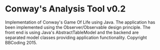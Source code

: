 # Conway's Analysis Tool v0.2

Implementation of Conway's Game Of Life using Java. The application has been implemented using the Observer/Observable design principle. The front end is using Java's AbstractTableModel and the backend are separated model classes providing application functionality. Copyright BBCoding 2015.
